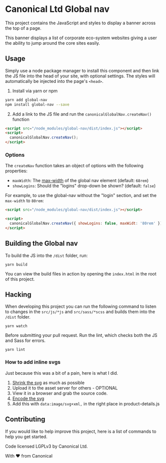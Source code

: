 # Canonical Ltd Global nav

This project contains the JavaScript and styles to display a banner across the top of a page.

This banner displays a list of corporate eco-system websites giving a user the ability to jump around the core sites easily.

## Usage

Simply use a node package manager to install this component and then link the JS file into the head of your site, with optional settings. The styles will automatically be injected into the page's `<head>`.

1. Install via yarn or npm

```bash
yarn add global-nav
npm install global-nav --save
```

2. Add a link to the JS file and run the `canonicalGlobalNav.createNav()` function

```html
<script src="/node_modules/global-nav/dist/index.js"></script>
<script>
  canonicalGlobalNav.createNav();
</script>
```

### Options

The `createNav` function takes an object of options with the following properties:

- `maxWidth`: The [max-width](https://developer.mozilla.org/en-US/docs/Web/CSS/max-width) of the global nav element (default: `68rem`)
- `showLogins`: Should the "logins" drop-down be shown? (default: `false`)

For example, to use the global-nav without the "login" section, and set the `max-width` to `80rem`:

```html
<script src="/node_modules/global-nav/dist/index.js"></script>

<script>
  canonicalGlobalNav.createNav({ showLogins: false, maxWidt: '80rem' });
</script>
```

## Building the Global nav

To build the JS into the `/dist` folder, run:

```
yarn build
```

You can view the build files in action by opening the `index.html` in the root of this project.

## Hacking

When developing this project you can run the following command to listen to changes in the `src/js/*js` and `src/sass/*scss` and builds them into the `/dist` folder.

```
yarn watch
```

Before submitting your pull request. Run the lint, which checks both the JS and Sass for errors.

```
yarn lint
```

### How to add inline svgs

Just because this was a bit of a pain, here is what I did.

1. [Shrink the svg](https://www.svgminify.com/) as much as possible
2. Upload it to the asset server for others - OPTIONAL
3. View it in a browser and grab the source code.
4. [Encode the svg](https://meyerweb.com/eric/tools/dencoder/)
5. Add this with `data:image/svg+xml,` in the right place in product-details.js


## Contributing

If you would like to help improve this project, here is a list of commands to help you get started.

Code licensed LGPLv3 by Canonical Ltd.

With ♥ from Canonical
